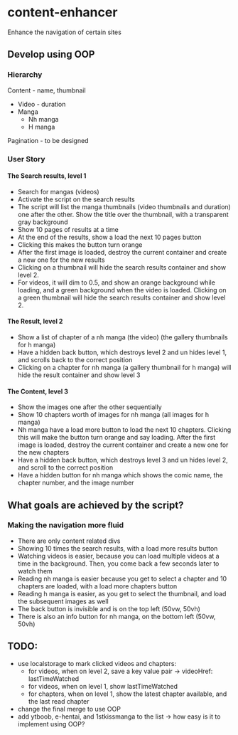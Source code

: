 # content-enhancer
Enhance the navigation of certain sites

## Develop using OOP

### Hierarchy
Content - name, thumbnail
  * Video - duration
  * Manga
    - Nh manga
    - H manga

Pagination - to be designed

### User Story

#### The Search results, level 1
- Search for mangas (videos)
- Activate the script on the search results
- The script will list the manga thumbnails (video thumbnails and duration) one after the other. Show the title over the thumbnail, with a transparent gray background
- Show 10 pages of results at a time
- At the end of the results, show a load the next 10 pages button
- Clicking this makes the button turn orange
- After the first image is loaded, destroy the current container and create a new one for the new results
- Clicking on a thumbnail will hide the search results container and show level 2.
- For videos, it will dim to 0.5, and show an orange background while loading, and a green background when the video is loaded. Clicking on a green thumbnail will hide the search results container and show level 2.

#### The Result, level 2
- Show a list of chapter of a nh manga (the video) (the gallery thumbnails for h manga)
- Have a hidden back button, which destroys level 2 and un hides level 1, and scrolls back to the correct position
- Clicking on a chapter for nh manga (a gallery thumbnail for h manga) will hide the result container and show level 3

#### The Content, level 3
- Show the images one after the other sequentially
- Show 10 chapters worth of images for nh manga (all images for h manga)
- Nh manga have a load more button to load the next 10 chapters. Clicking this will make the button turn orange and say loading. After the first image is loaded, destroy the current container and create a new one for the new chapters
- Have a hidden back button, which destroys level 3 and un hides level 2, and scroll to the correct position
- Have a hidden button for nh manga which shows the comic name, the chapter number, and the image number

## What goals are achieved by the script?

### Making the navigation more fluid
- There are only content related divs
- Showing 10 times the search results, with a load more results button
- Watching videos is easier, because you can load multiple videos at a time in the background. Then, you come back a few seconds later to watch them
- Reading nh manga is easier because you get to select a chapter and 10 chapters are loaded, with a load more chapters button
- Reading h manga is easier, as you get to select the thumbnail, and load the subsequent images as well
- The back button is invisible and is on the top left (50vw, 50vh)
- There is also an info button for nh manga, on the bottom left (50vw, 50vh)

## TODO:
- use localstorage to mark clicked videos and chapters:
  * for videos, when on level 2, save a key value pair -> videoHref: lastTimeWatched
  * for videos, when on level 1, show lastTimeWatched
  * for chapters, when on level 1, show the latest chapter available, and the last read chapter
- change the final merge to use OOP
- add ytboob, e-hentai, and 1stkissmanga to the list -> how easy is it to implement using OOP?
